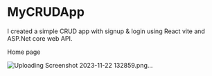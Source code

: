 # MyCRUDApp
I created a simple CRUD app with signup & login using React vite and ASP.Net core web API.

Home page

![Uploading Screenshot 2023-11-22 132859.png…]()

